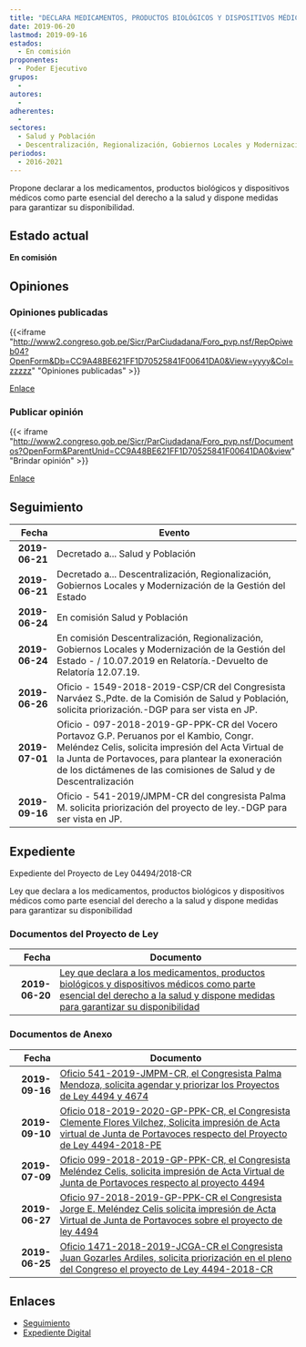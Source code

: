 ```yaml
---
title: "DECLARA MEDICAMENTOS, PRODUCTOS BIOLÓGICOS Y DISPOSITIVOS MÉDICOS COMO PARTE ESENCIAL DEL DERECHO A LA SALUD Y DISPONE MEDIDAS PARA GARANTIZAR SU DISPONIBILIDAD"
date: 2019-06-20
lastmod: 2019-09-16
estados: 
  - En comisión
proponentes: 
  - Poder Ejecutivo
grupos: 
  - 
autores: 
  - 
adherentes: 
  - 
sectores: 
  - Salud y Población
  - Descentralización, Regionalización, Gobiernos Locales y Modernización de la Gestión del Estado
periodos: 
  - 2016-2021
---
```


Propone declarar a los medicamentos, productos biológicos y dispositivos médicos como parte esencial del derecho a la salud y dispone medidas para garantizar su disponibilidad.


## Estado actual

**En comisión**

## Opiniones

### Opiniones publicadas

{{<iframe "http://www2.congreso.gob.pe/Sicr/ParCiudadana/Foro_pvp.nsf/RepOpiweb04?OpenForm&Db=CC9A48BE621FF1D70525841F00641DA0&View=yyyy&Col=zzzzz" "Opiniones publicadas" >}}

[Enlace](http://www2.congreso.gob.pe/Sicr/ParCiudadana/Foro_pvp.nsf/RepOpiweb04?OpenForm&Db=CC9A48BE621FF1D70525841F00641DA0&View=yyyy&Col=zzzzz)
### Publicar opinión

{{< iframe "http://www2.congreso.gob.pe/Sicr/ParCiudadana/Foro_pvp.nsf/Documentos?OpenForm&ParentUnid=CC9A48BE621FF1D70525841F00641DA0&view" "Brindar opinión" >}}

[Enlace](http://www2.congreso.gob.pe/Sicr/ParCiudadana/Foro_pvp.nsf/Documentos?OpenForm&ParentUnid=CC9A48BE621FF1D70525841F00641DA0&view)

## Seguimiento

| Fecha | Evento |
|------:|--------|
| **2019-06-21** | Decretado a... Salud y Población|
| **2019-06-21** | Decretado a... Descentralización, Regionalización, Gobiernos Locales y Modernización de la Gestión del Estado|
| **2019-06-24** | En comisión Salud y Población|
| **2019-06-24** | En comisión Descentralización, Regionalización, Gobiernos Locales y Modernización de la Gestión del Estado - / 10.07.2019 en Relatoría.-Devuelto de Relatoría 12.07.19.|
| **2019-06-26** | Oficio - 1549-2018-2019-CSP/CR del Congresista Narváez S.,Pdte. de la Comisión de Salud y Población, solicita priorización.-DGP para ser vista en JP.|
| **2019-07-01** | Oficio - 097-2018-2019-GP-PPK-CR del Vocero Portavoz G.P. Peruanos por el Kambio, Congr. Meléndez Celis, solicita impresión del Acta Virtual de la Junta de Portavoces, para plantear la exoneración de los dictámenes de las comisiones de Salud y de Descentralización|
| **2019-09-16** | Oficio - 541-2019/JMPM-CR del congresista Palma M. solicita priorización del proyecto de ley.-DGP para ser vista en JP.|


## Expediente

Expediente del Proyecto de Ley 04494/2018-CR

Ley que declara a los medicamentos, productos biológicos y dispositivos médicos como parte esencial del derecho a la salud y dispone medidas para garantizar su disponibilidad


### Documentos del Proyecto de Ley

| Fecha | Documento |
|------:|--------|
| **2019-06-20** | [Ley que declara a los medicamentos, productos biológicos y dispositivos médicos como parte esencial del derecho a la salud y dispone medidas para garantizar su disponibilidad](http://www.leyes.congreso.gob.pe/Documentos/2016_2021/Proyectos_de_Ley_y_de_Resoluciones_Legislativas/PL0448920190617.pdf) |

### Documentos de Anexo

| Fecha | Documento |
|------:|--------|
| **2019-09-16** | [Oficio 541-2019-JMPM-CR, el Congresista Palma Mendoza, solicita agendar y priorizar los Proyectos de Ley 4494 y 4674](http://www.leyes.congreso.gob.pe/Documentos/2016_2021/Oficios/Congresistas/OFICIO-541-2019-JMPM-CR.pdf) |
| **2019-09-10** | [Oficio 018-2019-2020-GP-PPK-CR, el Congresista Clemente Flores Vilchez, Solicita impresión de Acta virtual de Junta de Portavoces respecto del Proyecto de Ley 4494-2018-PE](http://www.leyes.congreso.gob.pe/Documentos/2016_2021/Oficios/Congresistas/OFICIO-018-2019-2020-GP-PPK-CR.pdf) |
| **2019-07-09** | [Oficio 099-2018-2019-GP-PPK-CR, el Congresista Meléndez Celis, solicita impresión de Acta Virtual de Junta de Portavoces respecto al proyecto 4494](http://www.leyes.congreso.gob.pe/Documentos/2016_2021/Oficios/Grupos_Parlamentarios/OFICIO-099-2018-2019-GP-PPK-CR.pdf) |
| **2019-06-27** | [Oficio 97-2018-2019-GP-PPK-CR el Congresista Jorge E. Meléndez Celis solicita impresión de Acta Virtual de Junta de Portavoces sobre el proyecto de ley 4494](http://www.leyes.congreso.gob.pe/Documentos/2016_2021/Oficios/Grupos_Parlamentarios/OFICIO-097-2018-2019-GP-PPK-CR.pdf) |
| **2019-06-25** | [Oficio 1471-2018-2019-JCGA-CR el Congresista Juan Gozarles Ardiles, solicita priorización en el pleno del Congreso el proyecto de Ley 4494-2018-CR](http://www.leyes.congreso.gob.pe/Documentos/2016_2021/Oficios/Congresistas/OFICIO-1471-2018-2019-JCGA-CR.pdf) |

## Enlaces 

- [Seguimiento](http://www2.congreso.gob.pe/Sicr/TraDocEstProc/CLProLey2016.nsf/f7fff46988ca05b1052578e100829cc7/18db4ca7183c3a580525841f0054253b?OpenDocument)
- [Expediente Digital](http://www2.congreso.gob.pe/Sicr/TraDocEstProc/CLProLey2016.nsf/f7fff46988ca05b1052578e100829cc7/18db4ca7183c3a580525841f0054253b?OpenDocument&Click=05257FB7005EB655.eb71d0cf91d8294e05256cdf006b5706/$Body/0.1C6C)
